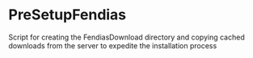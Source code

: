 # PreSetupFendias
Script for creating the FendiasDownload directory and copying cached downloads from the server to expedite the installation process
